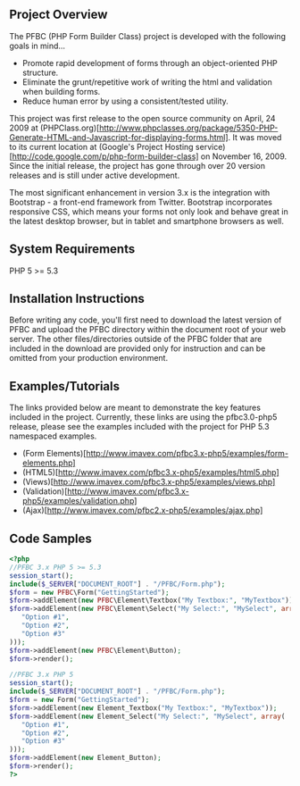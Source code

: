 ## Project Overview

The PFBC (PHP Form Builder Class) project is developed with the following goals in mind...

* Promote rapid development of forms through an object-oriented PHP structure.
* Eliminate the grunt/repetitive work of writing the html and validation when building forms.
* Reduce human error by using a consistent/tested utility.

This project was first release to the open source community on April, 24 2009 at (PHPClass.org)[http://www.phpclasses.org/package/5350-PHP-Generate-HTML-and-Javascript-for-displaying-forms.html]. It was moved to its current location at (Google's Project Hosting service)[http://code.google.com/p/php-form-builder-class] on November 16, 2009. Since the initial release, the project has gone through over 20 version releases and is still under active development.

The most significant enhancement in version 3.x is the integration with Bootstrap - a front-end framework from Twitter. Bootstrap incorporates responsive CSS, which means your forms not only look and behave great in the latest desktop browser, but in tablet and smartphone browsers as well.

## System Requirements

PHP 5 >= 5.3

## Installation Instructions

Before writing any code, you'll first need to download the latest version of PFBC and upload the PFBC directory within the document root of your web server. The other files/directories outside of the PFBC folder that are included in the download are provided only for instruction and can be omitted from your production environment.

## Examples/Tutorials

The links provided below are meant to demonstrate the key features included in the project. Currently, these links are using the pfbc3.0-php5 release, please see the examples included with the project for PHP 5.3 namespaced examples.

* (Form Elements)[http://www.imavex.com/pfbc3.x-php5/examples/form-elements.php]
* (HTML5)[http://www.imavex.com/pfbc3.x-php5/examples/html5.php]
* (Views)[http://www.imavex.com/pfbc3.x-php5/examples/views.php]
* (Validation)[http://www.imavex.com/pfbc3.x-php5/examples/validation.php]
* (Ajax)[http://www.imavex.com/pfbc2.x-php5/examples/ajax.php]

## Code Samples

```php
<?php
//PFBC 3.x PHP 5 >= 5.3
session_start();
include($_SERVER["DOCUMENT_ROOT"] . "/PFBC/Form.php");
$form = new PFBC\Form("GettingStarted");
$form->addElement(new PFBC\Element\Textbox("My Textbox:", "MyTextbox"));
$form->addElement(new PFBC\Element\Select("My Select:", "MySelect", array(
   "Option #1",
   "Option #2",
   "Option #3"
)));
$form->addElement(new PFBC\Element\Button);
$form->render();

//PFBC 3.x PHP 5
session_start();
include($_SERVER["DOCUMENT_ROOT"] . "/PFBC/Form.php");
$form = new Form("GettingStarted");
$form->addElement(new Element_Textbox("My Textbox:", "MyTextbox"));
$form->addElement(new Element_Select("My Select:", "MySelect", array(
   "Option #1",
   "Option #2",
   "Option #3"
)));
$form->addElement(new Element_Button);
$form->render();
?>
```